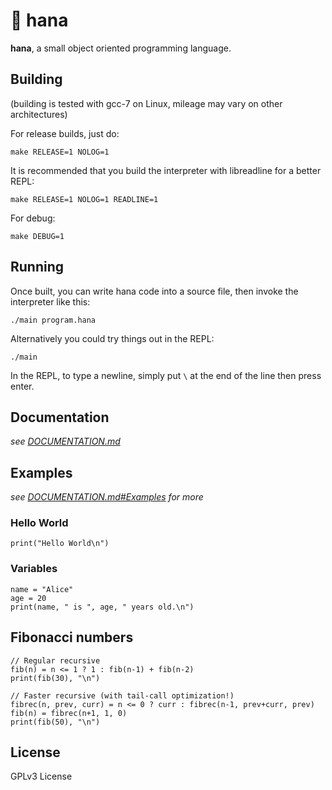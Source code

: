 # 🌸 hana

**hana**, a small object oriented programming language.

## Building

(building is tested with gcc-7 on Linux, mileage may vary on other architectures)

For release builds, just do:

```
make RELEASE=1 NOLOG=1
```

It is recommended that you build the interpreter with libreadline for a better REPL:

```
make RELEASE=1 NOLOG=1 READLINE=1
```

For debug:

```
make DEBUG=1
```

## Running

Once built, you can write hana code into a source file, then invoke the interpreter like this:

```
./main program.hana
```

Alternatively you could try things out in the REPL:

```
./main
```

In the REPL, to type a newline, simply put `\` at the end of the line then press enter.

## Documentation

*see [DOCUMENTATION.md](/DOCUMENTATION.md)*

## Examples

*see [DOCUMENTATION.md#Examples](/DOCUMENTATION.md#examples) for more*

### Hello World

```
print("Hello World\n")
```

### Variables

```
name = "Alice"
age = 20
print(name, " is ", age, " years old.\n")
```

## Fibonacci numbers

```
// Regular recursive
fib(n) = n <= 1 ? 1 : fib(n-1) + fib(n-2)
print(fib(30), "\n")

// Faster recursive (with tail-call optimization!)
fibrec(n, prev, curr) = n <= 0 ? curr : fibrec(n-1, prev+curr, prev)
fib(n) = fibrec(n+1, 1, 0)
print(fib(50), "\n")
```

## License

GPLv3 License
